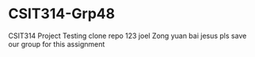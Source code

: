 # CSIT314-Grp48
CSIT314 Project 
Testing clone repo
123 
joel
Zong yuan
bai
jesus pls save our group for this assignment
